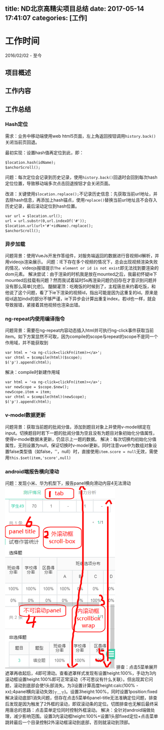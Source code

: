 title: ND北京高精尖项目总结
date: 2017-05-14 17:41:07
categories: [工作]
---
# 工作时间
2016/02/02 - 至今
## 项目概述
## 工作内容
## 工作总结
### Hash定位
需求：业务中移动端使用web html5页面，左上角返回按钮调用`history.back()`关闭当前页回退。

最初实现：设置hash值再定位到此，即：

	$location.hash(idName);
    $anchorScroll();
问题：每次定位会记录到历史记录，使用`history.back()`回退时会回到每次hash定位位置，导致移动端多次点击回退按钮才会关闭页面。

改进：关键使用`$location.replace();`不记录历史信息：先获取当前url地址，并去除hash信息，再添加上hash锚点，使用`replace()`替换当前url地址且不会存入历史记录，最后滚动定位到hash位置。

	var url = $location.url();
	url = url.substr(0,url.indexOf('#'));
	$location.url(url+'#'+idName).replace();
	$anchorScroll();

### 异步加载
问题背景：使用VueJs开发作答组件，对服务端返回的数据进行音视频id解析，并用videojs渲染展示。
问题：IE下存在多个视频的情况下，总会出现视频渲染失败的情况，videojs报错提示`The element or id is not exist`即无法找到要渲染的dom元素。
解决尝试：由于渲染的时机我是放在mounted之后，我最初怀疑ie下mounted后挂载有问题？然而我试着延时5s再渲染问题仍旧存在才意识到问题并没有那么简单[允悲]。
醍醐灌顶：吃晚饭的时候到了，主程唐总来约着吃饭，和他说了这个问题，看了下ie下渲染的视频id，指出可能是因为这重复的id。原来是给id追加indx的部分不够严谨，ie下异步会计算出重复index，若id也一样，就会导致报错，紧接着其他视频也渲染出错。

### ng-repeat内使用编译指令
问题背景：需要在ng-repeat内容动态插入html并可执行ng-click事件获取当前item。如下方案显然不可取，因为compile的scope与repeat的scope不是同一个作用域，并不能获取到

    var html = '<a ng-click=clickFn(item)></a>';
    var chtml = $compile(html)($scope);
    $('p').append(chtml);

解决：compile时新建作用域

    var html = '<a ng-click=clickFn(item)></a>';
    var newScope = $scope.$new();
    newScope.item = item;
    var chtml = $compile(html)(newScope);
    $('p').append(chtml);

### v-model数据更新
问题背景：获取当前题的批阅分值，添加到题目对象上并使用v-model绑定在input。切换题目时若下一题的批阅分值为空且没有为题目对象初始化分值属性，使得v-model数据未更新，仍显示上一题的数据。
解决：每次切换均初始化分值属性，无则设置为null，保证切换时v-model更新。同时注意vue中为数组对象设置false类型值（如false，''，null）时，直接使用`item.score = null`无效，需使用`this.$set(item,'score',null)`

### android端报告横向滑动
问题：发现小米、华为机型下，报告panel横向滑动内容4无法滑动
![](/img/work_report_mobile.png)
排查：点击5菜单展开遮罩再收起后，4即可滑动。查看遮罩样式发现有设置height:100%，手动为3内滚动框设置height:100%即可正常滚动（不可思议有什么关联）。但出现其它问题，滚动到底部会使1头部消失。为3设置计算高度height:calc(100% - xx);4panel横向滚动失效(┬＿┬)。设置3height:100%，同时设置1position:fixed解决滚动底部1消失问题，但存在点击5菜单6panel-title无法准确定位问题，排查后发现是因为触发了2外框的滚动，即双滚动条的定位。切图排查也无解后最终采用唐总的思路：点击菜单定位同时控制外框滚动。
解决：全针对android端做处理，减少影响范围。设置3内滚动框height:100%+设置1头部fixed定位+点击菜单跳转最后一个目录控制2外滚动框滚动到底部，否则就滚动到顶部。